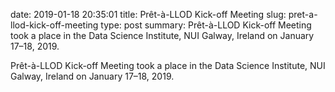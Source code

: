 date: 2019-01-18 20:35:01
title: Prêt-à-LLOD Kick-off Meeting
slug: pret-a-llod-kick-off-meeting
type: post
summary: Prêt-à-LLOD Kick-off Meeting took a place in the Data Science Institute, NUI Galway, Ireland on January 17–18, 2019.

Prêt-à-LLOD Kick-off Meeting took a place in the Data Science Institute,
NUI Galway, Ireland on January 17–18, 2019.
